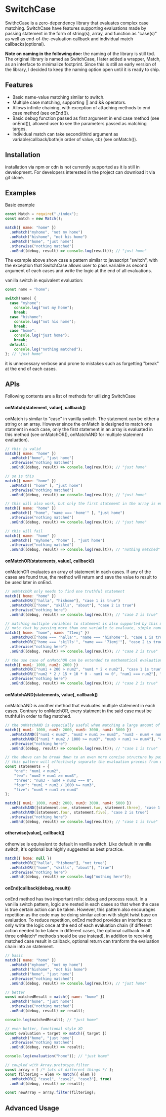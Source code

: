 # SwitchCase
SwithcCase is a zero-dependency library that evaluates complex case matching. SwitchCase have features supporting evaluations made by passing statement in the form of string(s), array, and function as "case(s)" as well as end-of-the-evaluation callback and individual match callbacks(optional). 

<strong>Note on naming in the following doc:</strong> the naming of the library is still tbd. The original library is named as SwitchCase, I later added a wrapper, Match, as an interface to minimalize footprint. Since this is still an early version of the library, I decided to keep the naming option open until it is ready to ship.

## Features
* Basic name-value matching similar to switch.
* Multiple case matching, supporting || and && operators.
* Allows infinite chaining, with exception of attaching methods to end case method (see onEnd()).
* Basic debug function passed as first argument in end case method (see onEnd()), allowed user to see the parameters passed as matching targes.
* Individual match can take second/third argument as variable/callback/both(in order of value, cb) (see onMatch()).

## Installation
installation via npm or cdn is not currently supported as it is still in development.
For developers interested in the project can download it via git clone.

## Examples
Basic example

``` javascript
const Match = require("./index");
const match = new Match();

match({ name: "home" })
  .onMatch("myhome", "not my home")
  .onMatch("hishome", "not his home")
  .onMatch("home", "just home")
  .otherwise("nothing matched")
  .onEnd((debug, result) => console.log(result)); // "just home"
``` 

The example above show case a pattern similar to javascript "switch", with the exception that SwitchCase allows user to pass variable as second argument of each cases and write the logic at the end of all evaluations.

vanilla switch in equivalent evaluation:
``` javascript
const name = "home";

switch(name) {
  case "myhome":
    console.log("not my home");
    break;
  case "hishome":
    console.log("not his home");
    break;
  case "home":
    console.log("just home");
    break;
  default: 
    console.log("nothing matched");
}; // "just home"
```
it is unnecessary verbose and prone to mistakes such as forgetting "break" at the end of each cases.


## APIs
Following contents are a list of methods for utilizing SwitchCase

#### onMatch(statement, value[, callback])
onMatch is similar to "case" in vanilla switch. The statement can be either a string or an array. However since the onMatch is designed to match one statment in each case, only the first statement in an array is evaluated in this method (see onMatchOR(), onMatchAND for multiple statement evaluation).

``` javascript
// this is valid
match({ name: "home" })
  .onMatch("home", "just home")
  .otherwise("nothing matched")
  .onEnd((debug, result) => console.log(result)); // "just home"

// so is this
match({ name: "home" })
  .onMatch([ "home" ], "just home")
  .otherwise("nothing matched")
  .onEnd((debug, result) => console.log(result)); // "just home"

// this will also work, but only the first statement in the array is evaluated
match({ name: "home" })
  .onMatch([ "home", "name === 'home'" ], "just home")
  .otherwise("nothing matched")
  .onEnd((debug, result) => console.log(result)); // "just home"

// this will fail
match({ name: "home" })
  .onMatch([ "myhome", "home" ], "just home")
  .otherwise("nothing matched")
  .onEnd((debug, result) => console.log(result)); // "nothing matched"
```

#### onMatchOR(statements, value[, callback])
onMatchOR evaluates an array of statement in each cases. If any of the cases are found true, the method will return and save the value to result to be used later in onEnd.

``` javascript
// onMatchOR only needs to find one truthful statement
match({ home: "home" })
  .onMatchOR(["halla", "hishome"], "case 1 is true")
  .onMatchOR(["home", "skills", "about"], "case 2 is true")
  .otherwise("nothing here")
  .onEnd((debug, result) => console.log(result)); // "case 2 is true"

// matching multiple variables to statement is also supported by this method
// note that by passing more than one variable to evaluate, simple name-value is not supported
match({ home: "home", name: "71emj" })
  .onMatchOR(["home === 'halla'", "name === 'hishome'"], "case 1 is true")
  .onMatchOR(["home === 'skills'", "name === '71emj'"], "case 2 is true")
  .otherwise("nothing here")
  .onEnd((debug, result) => console.log(result)); // "case 2 is true"

// the use case of onMatchOR can be extended to mathematical evaluations
match({ num1: 1000, num2: 2000 })
  .onMatchOR(["num1 + 200 > num2", "num1 * 2 < num2"], "case 1 is true")
  .onMatchOR(["num2 * 2 / 15 + 10 * 0 - num1 <= 0", "num1 === num2"], "case 2 is true")
  .otherwise("nothing here")
  .onEnd((debug, result) => console.log(result)); // "case 2 is true"
```

#### onMatchAND(statements, value[, callback])
onMatchAND is another method that evaluates multiple statement in each cases. Contrary to onMatchOR, every statment in the said case must be truthful in order to flag matched.

``` javascript
// the onMatchAND is especially useful when matching a large amount of cases that needs to be true
match({ num1: 1000, num2: 2000, num3: 3000, num4: 5000 })
  .onMatchAND(["num1 < num2", "num2 + num1 >= num3", "num3 - num4 + num2 === 0"], "case 1 is true")
  .onMatchAND(["num1 * num2 / 1000 >= num3", "num3 + num1 >= num4"], "case 2 is true")
  .otherwise("nothing here")
  .onEnd((debug, result) => console.log(result)); // "case 1 is true"

// the above can be break down to an even more concise structure by passing statements as variables
// this pattern will effectively separate the evaluation process from definition (unlike switch or nested if/else)
const statements = {
	"one": "num1 < num2",
	"two": "num2 + num1 >= num3",
	"three": "num3 - num4 + num2 === 0",
	"four": "num1 * num2 / 1000 >= num3",
	"five": "num3 + num1 >= num4"
};

match({ num1: 1000, num2: 2000, num3: 3000, num4: 5000 })
  .onMatchAND([statement.one, statement.two, statement.three], "case 1 is true")
  .onMatchAND([statement.four, statement.five], "case 2 is true")
  .otherwise("nothing here")
  .onEnd((debug, result) => console.log(result)); // "case 1 is true"
```

#### otherwise(value[, callback])
otherwise is equivalent to default in vanilla switch. Like default in vanilla switch, it's optional but highly suggested as best practice.

``` javascript
match({ home: null })
  .onMatchOR(["halla", "hishome"], "not true")
  .onMatchOR(["home", "skills", "about"], "true")
  .otherwise("nothing here")
  .onEnd((debug, result) =>	console.log("nothing here"));
```

#### onEnd(callback(debug, result))
onEnd method has two important rolls: debug and process result. In a vanilla switch pattern, logic are nested in each cases so that when the case is true certain action can be taken. However, this pattern also encourages repetition as the code may be doing similar action with slight twist base on evaluation. To reduce repetition, onEnd method provides an interface to only write the logic once at the end of each evaluation chain (if different action needed to be taken in different cases, the optional callback in all three onMatch* methods should be use instead), in addition to receiving matched case result in callback, optional return can tranform the evaluation chain into an statement.

``` javascript
// basic
match({ name: "home" })
  .onMatch("myhome", "not my home")
  .onMatch("hishome", "not his home")
  .onMatch("home", "just home")
  .otherwise("nothing matched")
  .onEnd((debug, result) => console.log(result)); // "just home"

// better
const matchedResult = match({ name: "home" })
  .onMatch("home", "just home")
  .otherwise("nothing matched")
  .onEnd((debug, result) => result);

console.log(matchedResult); // "just home"

// even better, functional style XD
const evaluation = target => match({ target })
  .onMatch("home", "just home")
  .otherwise("nothing matched")
  .onEnd((debug, result) => result);

console.log(evaluation("home")); // "just home"

// coupled with Array.prototype.filter
const array = [ /* lots of different things */ ];
const filtering = elem => match({ elem })
  .onMatchOR([ "case1", "case2", "case3"], true)
  .onEnd((debug, result) => result);

const newArray = array.filter(filtering);
```

## Advanced Usage
